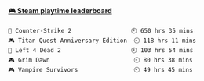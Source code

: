 <!--
**1nspir3d/1nspir3d** is a ✨ _special_ ✨ repository because its `README.md` (this file) appears on your GitHub profile.

Here are some ideas to get you started:

- 🔭 I’m currently working on ...
- 🌱 I’m currently learning ...
- 👯 I’m looking to collaborate on ...
- 🤔 I’m looking for help with ...
- 💬 Ask me about ...
- 📫 How to reach me: ...
- 😄 Pronouns: ...
- ⚡ Fun fact: ...
-->
<!-- steam-box start -->
#### <a href="https://gist.github.com/8e28347b515906c767b28b5d4f858e9f" target="_blank">🎮 Steam playtime leaderboard</a>
```text
🔫 Counter-Strike 2                 🕘 650 hrs 35 mins
🎮 Titan Quest Anniversary Edition  🕘 118 hrs 11 mins
🧟 Left 4 Dead 2                    🕘 103 hrs 54 mins
🎮 Grim Dawn                        🕘 80 hrs 38 mins
🎮 Vampire Survivors                🕘 49 hrs 45 mins
```
<!-- Powered by https://github.com/YouEclipse/steam-box . -->
<!-- steam-box end -->

